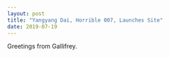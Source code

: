 ```yaml
---
layout: post
title: "Yangyang Dai, Horrible 007, Launches Site"
date: 2019-07-19
---
```


Greetings from Gallifrey.
